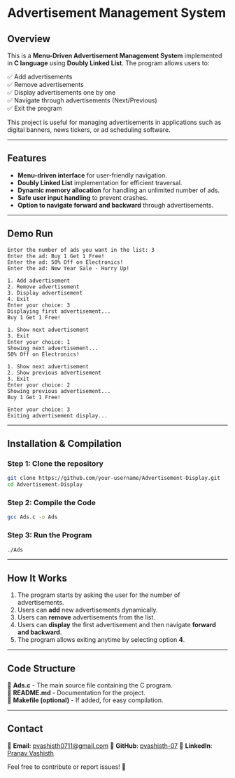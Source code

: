 # Advertisement Management System

## Overview
This is a **Menu-Driven Advertisement Management System** implemented in **C language** using **Doubly Linked List**. The program allows users to:

✅ Add advertisements  
✅ Remove advertisements  
✅ Display advertisements one by one  
✅ Navigate through advertisements (Next/Previous)  
✅ Exit the program  

This project is useful for managing advertisements in applications such as digital banners, news tickers, or ad scheduling software.

---

## Features
- **Menu-driven interface** for user-friendly navigation.
- **Doubly Linked List** implementation for efficient traversal.
- **Dynamic memory allocation** for handling an unlimited number of ads.
- **Safe user input handling** to prevent crashes.
- **Option to navigate forward and backward** through advertisements.

---

## Demo Run
```
Enter the number of ads you want in the list: 3
Enter the ad: Buy 1 Get 1 Free!
Enter the ad: 50% Off on Electronics!
Enter the ad: New Year Sale - Hurry Up!

1. Add advertisement
2. Remove advertisement
3. Display advertisement
4. Exit
Enter your choice: 3
Displaying first advertisement...
Buy 1 Get 1 Free!

1. Show next advertisement
3. Exit
Enter your choice: 1
Showing next advertisement...
50% Off on Electronics!

1. Show next advertisement
2. Show previous advertisement
3. Exit
Enter your choice: 2
Showing previous advertisement...
Buy 1 Get 1 Free!

Enter your choice: 3
Exiting advertisement display...
```

---

## Installation & Compilation
### **Step 1: Clone the repository**
```sh
git clone https://github.com/your-username/Advertisement-Display.git
cd Advertisement-Display
```

### **Step 2: Compile the Code**
```sh
gcc Ads.c -o Ads
```

### **Step 3: Run the Program**
```sh
./Ads
```

---

## How It Works
1. The program starts by asking the user for the number of advertisements.
2. Users can **add** new advertisements dynamically.
3. Users can **remove** advertisements from the list.
4. Users can **display** the first advertisement and then navigate **forward and backward**.
5. The program allows exiting anytime by selecting option **4**.

---

## Code Structure
📂 **Ads.c** - The main source file containing the C program.  
📂 **README.md** - Documentation for the project.  
📂 **Makefile (optional)** - If added, for easy compilation.

---

## Contact
📧 **Email**: [pvashisth0711@gmail.com](mailto:pvashisth0711@gmail.com)
🔗 **GitHub**: [pvashisth-07](https://github.com/pvashisth-07)
🔗 **LinkedIn**: [Pranav Vashisth](https://www.linkedin.com/in/pranav-vashisth-2b7906320/)


Feel free to contribute or report issues! 🚀

